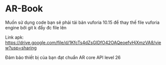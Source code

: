 # AR-Book
Muốn sử dụng code bạn sẽ phải tải bản vuforia 10.15 để thay thế file vuforia engine bởi git k đẩy đc file lên 

Link apk: https://drive.google.com/file/d/1KfcTs4dZsGIDfO42OAQeoefvHjXmzVA8/view?usp=sharing

Đảm bảo thiết bị của bạn đạt chuẩn AR core API level 26
